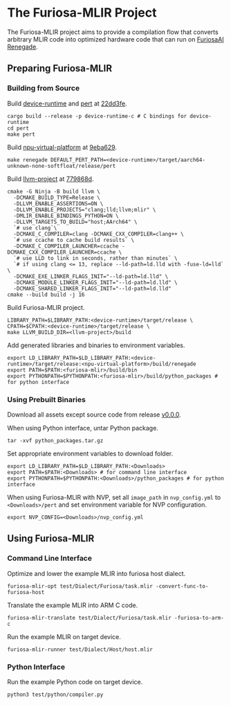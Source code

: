 # The Furiosa-MLIR Project
The Furiosa-MLIR project aims to provide a compilation flow that converts arbitrary MLIR code into optimized hardware code that can run on [FuriosaAI Renegade](https://furiosa.ai/rngd).  

## Preparing Furiosa-MLIR

### Building from Source

Build [device-runtime](https://github.com/furiosa-ai/device-runtime/) and [pert](https://github.com/furiosa-ai/device-runtime/tree/main/pert) at [22dd3fe](https://github.com/furiosa-ai/device-runtime/commit/22dd3fecea87965790f075cce12c19459e33ba78).
```shell
cargo build --release -p device-runtime-c # C bindings for device-runtime
cd pert
make pert
```

Build [npu-virtual-platform](https://github.com/furiosa-ai/npu-virtual-platform) at [9eba629](https://github.com/furiosa-ai/npu-virtual-platform/commit/9eba62989f72df68d5e755b227668e0f984dfd13).
```shell
make renegade DEFAULT_PERT_PATH=<device-runtime>/target/aarch64-unknown-none-softfloat/release/pert
```

Build [llvm-project](https://github.com/llvm/llvm-project) at [779868d](https://github.com/llvm/llvm-project/commit/779868de6975f6fd0ea17bb9a8e929037d3752d7).
```shell
cmake -G Ninja -B build llvm \
  -DCMAKE_BUILD_TYPE=Release \
  -DLLVM_ENABLE_ASSERTIONS=ON \
  -DLLVM_ENABLE_PROJECTS="clang;lld;llvm;mlir" \
  -DMLIR_ENABLE_BINDINGS_PYTHON=ON \
  -DLLVM_TARGETS_TO_BUILD="host;AArch64" \
  `# use clang`\
  -DCMAKE_C_COMPILER=clang -DCMAKE_CXX_COMPILER=clang++ \
  `# use ccache to cache build results` \
  -DCMAKE_C_COMPILER_LAUNCHER=ccache -DCMAKE_CXX_COMPILER_LAUNCHER=ccache \
  `# use LLD to link in seconds, rather than minutes` \
  `# if using clang <= 13, replace --ld-path=ld.lld with -fuse-ld=lld` \
  -DCMAKE_EXE_LINKER_FLAGS_INIT="--ld-path=ld.lld" \
  -DCMAKE_MODULE_LINKER_FLAGS_INIT="--ld-path=ld.lld" \
  -DCMAKE_SHARED_LINKER_FLAGS_INIT="--ld-path=ld.lld"
cmake --build build -j 16
```

Build Furiosa-MLIR project.
```shell
LIBRARY_PATH=$LIBRARY_PATH:<device-runtime>/target/release \
CPATH=$CPATH:<device-runtime>/target/release \
make LLVM_BUILD_DIR=<llvm-project>/build
```

Add generated libraries and binaries to environment variables. 
```shell
export LD_LIBRARY_PATH=$LD_LIBRARY_PATH:<device-runtime>/target/release:<npu-virtual-platform>/build/renegade
export PATH=$PATH:<furiosa-mlir>/build/bin
export PYTHONPATH=$PYTHONPATH:<furiosa-mlir>/build/python_packages # for python interface
```

### Using Prebuilt Binaries

Download all assets except source code from release [v0.0.0](https://github.com/furiosa-ai/furiosa-mlir/releases/tag/v0.0.0).

When using Python interface, untar Python package.
```shell
tar -xvf python_packages.tar.gz
```

Set appropriate environment variables to download folder.
```shell
export LD_LIBRARY_PATH=$LD_LIBRARY_PATH:<Downloads>
export PATH=$PATH:<Downloads> # for command line interface
export PYTHONPATH=$PYTHONPATH:<Downloads>/python_packages # for python interface
```

When using Furiosa-MLIR with NVP, set all `image_path` in `nvp_config.yml` to `<Downloads>/pert` and set environment variable for NVP configuration.
```shell
export NVP_CONFIG=<Downloads>/nvp_config.yml
```

## Using Furiosa-MLIR

### Command Line Interface

Optimize and lower the example MLIR into furiosa host dialect. 
```shell
furiosa-mlir-opt test/Dialect/Furiosa/task.mlir -convert-func-to-furiosa-host
```

Translate the example MLIR into ARM C code. 
```shell
furiosa-mlir-translate test/Dialect/Furiosa/task.mlir -furiosa-to-arm-c
```

Run the example MLIR on target device. 
```shell
furiosa-mlir-runner test/Dialect/Host/host.mlir
```

### Python Interface

Run the example Python code on target device.
```shell
python3 test/python/compiler.py
```


